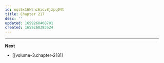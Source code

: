 ```yaml
---
id: oqs5x16k5nz6icv8jzpq04t
title: Chapter 217
desc: ''
updated: 1659268408701
created: 1659268383624
---
```




____

**Next**
* [[volume-3.chapter-218]]